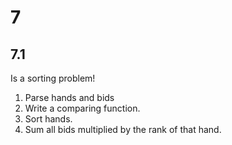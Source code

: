 # 7

## 7.1 

Is a sorting problem!

1. Parse hands and bids
2. Write a comparing function.
3. Sort hands. 
4. Sum all bids multiplied by the rank of that hand. 